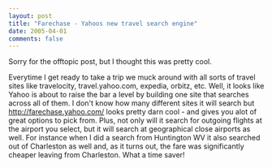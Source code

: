 ```yaml
---
layout: post
title: "Farechase - Yahoos new travel search engine"
date: 2005-04-01
comments: false
---
```

Sorry for the offtopic post, but I thought this was pretty cool.

Everytime I get ready to take a trip we muck around with all sorts of travel
sites like travelocity, travel.yahoo.com, expedia, orbitz, etc. Well, it looks
like Yahoo is about to raise the bar a level by building one site that
searches across all of them. I don't know how many different sites it will
search but <http://farechase.yahoo.com/> looks pretty darn cool - and gives
you alot of great options to pick from. Plus, not only will it search for
outgoing flights at the airport you select, but it will search at geographical
close airports as well. For instance when I did a search from Huntington WV it
also searched out of Charleston as well and, as it turns out, the fare was
significantly cheaper leaving from Charleston. What a time saver!


